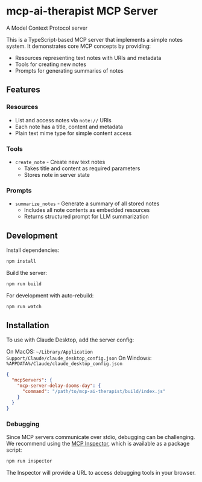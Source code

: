 # mcp-ai-therapist MCP Server

A Model Context Protocol server

This is a TypeScript-based MCP server that implements a simple notes system. It demonstrates core MCP concepts by providing:

- Resources representing text notes with URIs and metadata
- Tools for creating new notes
- Prompts for generating summaries of notes

## Features

### Resources

- List and access notes via `note://` URIs
- Each note has a title, content and metadata
- Plain text mime type for simple content access

### Tools

- `create_note` - Create new text notes
  - Takes title and content as required parameters
  - Stores note in server state

### Prompts

- `summarize_notes` - Generate a summary of all stored notes
  - Includes all note contents as embedded resources
  - Returns structured prompt for LLM summarization

## Development

Install dependencies:

```bash
npm install
```

Build the server:

```bash
npm run build
```

For development with auto-rebuild:

```bash
npm run watch
```

## Installation

To use with Claude Desktop, add the server config:

On MacOS: `~/Library/Application Support/Claude/claude_desktop_config.json`
On Windows: `%APPDATA%/Claude/claude_desktop_config.json`

```json
{
  "mcpServers": {
    "mcp-server-delay-dooms-day": {
      "command": "/path/to/mcp-ai-therapist/build/index.js"
    }
  }
}
```

### Debugging

Since MCP servers communicate over stdio, debugging can be challenging. We recommend using the [MCP Inspector](https://github.com/modelcontextprotocol/inspector), which is available as a package script:

```bash
npm run inspector
```

The Inspector will provide a URL to access debugging tools in your browser.

